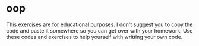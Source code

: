 # oop
This exercises are for educational purposes. 
I don't suggest you to copy the code and paste it somewhere so you can get over with your homework. 
Use these codes and exercises to help yourself with writting your own code.
